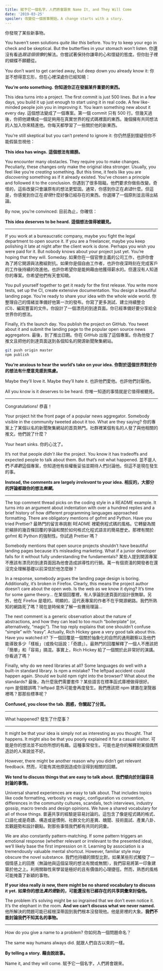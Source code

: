 ```yaml
---
title: 賦予它一個名字，人們將會跟來 Name It, and They Will Come
date: '2019-03-25'
spoiler: 改變從一個故事開始。A change starts with a story.
---
```


你發現了某些新事物。

You haven’t seen solutions *quite like this* before. You try to keep your ego in check and be skeptical. But the butterflies in your stomach won’t listen.
你還沒有看過*跟這個很像*的解法。你嘗試著保持你謙卑的心和懷疑的態度。但你肚子裡的蝴蝶不願聽從。

You don’t want to get carried away, but deep down you already know it:
你並不想得意忘形，但在心裡深處你已經知曉：

**You’re onto something.**
**你知道你正在發掘某件重要的東西。**

This idea turns into a project. The first commit is just 500 lines. But in a few days, you build it up just enough to start using it in real code. A few like-minded people join you in improving it. You learn something new about it every day.
這個想法變成了一個專案。第一個 commit 只有 500 行。但幾天過後，你把他建構成一個足夠用在真實世界的程式碼裡面的東西。幾個擁有共同想法的人加入你來精進他。你每天都學習了一些關於他的新東西。

You’re still skeptical but you can’t pretend to ignore it:
你仍然感到懷疑但你不能假裝忽視他：

**This idea has wings.**
**這個想法有翅膀。**

You encounter many obstacles. They require you to make changes. Peculiarly, these changes only make the original idea stronger. Usually, you feel like you’re *creating* something. But this time, it feels like you are *discovering* something as if it already existed. You’ve chosen a principle and followed it to the conclusion.
你遇到了很多阻礙。他們要求你做些改變。奇怪的，這些改變只會讓原有的想法更堅固。通常，你感到你正在*創造*什麼。但這是，你感覺到你正在*發現*什麼好像已經存在的東西。你選擇了一個原則並且得出結論。

By now, you’re convinced:
目前為止，你確信：

**This idea deserves to be heard.**
**這個想法值得被聽見。**

---

If you work at a bureaucratic company, maybe you fight the legal department to open source it. If you are a freelancer, maybe you keep polishing it late at night after the client work is done. Perhaps you wish you were paid for it. But nobody knows about your project just yet. You’re hoping that they will. Someday.
如果你在一個官僚主義的公司工作，也許你會為了將它開源與法務組對抗。如果你是個自由工作者，也許你夜深時刻在完成客戶的工作後持續的改進他。也許你希望你是能夠藉由他獲得薪水的。但還沒有人知道你的專案。你希望他們有天會知曉。

You pull yourself together to get it ready for the first release. You write more tests, set up the CI, create extensive documentation. You design a beautiful landing page. You’re ready to share your idea with the whole wide world.
你整理自己的情緒並準備好他第一次的發布。你寫了更多測試、建立持續整合 (CI)、編寫豐富的文件。你設計了一個漂亮的到達頁面。你已經準備好要分享給全世界你的想法。

Finally, it’s the launch day. You publish the project on GitHub. You tweet about it and submit the landing page to the popular open source news aggregators.
最後，到了推出日期。你在 GitHub 出版了這個專案。你為他發了推文且把他的到達頁面送到各個知名的開源新聞聚集網站。

```bash
git push origin master
npm publish
```

**You’re anxious to hear the world’s take on your idea.**
**你對於這個世界對於你的想法有什麼意見感到焦慮。**

Maybe they’ll love it. Maybe they’ll hate it.
也許他們愛他。也許他們討厭他。

All you know is it deserves to be heard.
你唯一知道的事情就是它值得被聽見。

---

Congratulations!
恭喜！

Your project hit the front page of a popular news aggregator. Somebody visible in the community tweeted about it too. What are they saying?
你的專案上了某個以名的新聞聚集網站的首頁熱門。社群裡某個有名的人發了與他相關的推文。他們說了什麼？

Your heart sinks.
你的心沈了。

It’s not that people *didn’t like* the project. You know it has tradeoffs and expected people to talk about them. But that’s not what happened.
並不是人們*不喜歡*這個專案，你知道他有些權衡妥協並期待人們討論他。但這不是現在發生的事。

**Instead, the comments are largely *irrelevant* to your idea.**
**相反的，大部分的評論都跟你的想法*無關*。**
****

The top comment thread picks on the coding style in a README example. It turns into an argument about indentation with over a hundred replies and a brief history of how different programming languages approached formatting. There are obligatory mentions of gofmt and Python. Have you tried Prettier?
最熱門的留言串挑剔 README 裡範例程式碼的風格。它轉變為關於縮排的幾百條回覆的爭論和關於如何格式化程式語言的簡易歷史。那裡有關於 gofmt 和 Python 的強制性。你試過 Prettier 嗎？

Somebody mentions that open source projects shouldn’t have beautiful landing pages because it’s misleading marketing. What if a junior developer falls for it without fully understanding the fundamentals?
某些人提到開源專案不應該有漂亮的到達頁面因為他會造成誤導性的行銷。萬一有個資淺的開發者在還沒完全理解基礎以前深信於他怎麼辦？

In a response, somebody argues the landing page design is boring. Additionally, it’s broken in Firefox. Clearly, this means the project author doesn’t care about the open web. Is the web as we know it dying? It’s time for some game theory...
在某個回覆裡，有人爭論到達頁面的設計很無聊。另外，他在 Firefox 是壞的。明顯的，這代表專案的作者不在乎開源網路。我們所熟知的網路死了嗎？現在是時候來了解一些賽局理論...

The next comment is a generic observation about the nature of abstractions, and how they can lead to too much “boilerplate” (or, alternatively, “magic”). The top reply explains that one shouldn’t confuse “simple” with “easy”. Actually, Rich Hickey gave a very good talk about this. Have you watched it?
下一個回覆是一個關於抽象化的自然的通用觀察以及他們能導致多少「樣板」（或換句話說：「奇蹟」）。最熱門的回覆解釋了一個人不應該把「簡單」和「容易」搞混。事實上，Rich Hickey 給了一個關於此非常好的演講。你看過了嗎？

Finally, why do we need libraries at all? Some languages do well with a built-in standard library. Is npm a mistake? The leftpad accident could happen again. Should we build npm right into the browser? What about the standards?
最後，為什麼我們需要套件？某些語言在標準函式庫裡做得很好。 npm 是個錯誤嗎？leftpad 意外可能會再度發生。我們應該把 npm 建置在瀏覽器裡嗎？那那些標準呢？

**Confused, you close the tab.**
**困惑，你關起了分頁。**

---

What happened?
發生了什麼事？

---

It might be that your idea is simply not as interesting as you thought. That happens. It might also be that you poorly explained it for a casual visitor.
可能是你的想法並不如你所想的有趣。這種事常發生。可能也是你的解釋對某個偶然造訪的人來說並不好。

However, there might be another reason why you didn’t get relevant feedback.
然而，可能有其他原因造成你沒得到相關的回饋。

**We tend to discuss things that are easy to talk about.**
**我們傾向於討論容易討論的事情。**

Universal shared experiences are easy to talk about. That includes topics like code formatting, verbosity vs magic, configuration vs convention, differences in the community cultures, scandals, tech interviews, industry gossip, macro trends and design opinions. We have a shared vocabulary for all of those things.
普遍共享的經驗是容易討論的。這包含了像是程式碼的格式、口語化或是奇蹟、構造或是慣例、社群文化的差異、醜聞、技術面試、產業八卦、宏觀趨勢和設計觀點。對那些事情我們都有共同的詞彙。

We are also constantly pattern-matching. If some pattern triggers an emotional response (whether relevant or irrelevant to the presented idea), we’ll likely base the first impression on it. Learning by association is a tremendously valuable mental shortcut. However, familiar style may obscure the novel substance.
我們也持續的類型比對。如果某些形式觸發了一個情感上的回應（無論他與這個呈現的想法有關或無關），我們容易將第一印象建築於他之上。利用關聯性來學習是極好的且有價值的心理捷徑。然而，熟悉的風格可能掩蓋了新穎的事物。

**If your idea really _is_ new, there might be no shared vocabulary to discuss it yet.**
**如果你的想法*真的是*新的，可能還沒有已經存在的共享詞彙來討倫他。**

The problem it’s solving might be so ingrained that we don’t even notice it. It’s the elephant in the room. **And we can’t discuss what we never named.**
他所解決的問題可能已經根深蒂固到我們根本沒發現他。他是房裡的大象。**我們不能討論我們不知其名的事物。**

---

How do you give a name to a problem?
你如何為一個問題命名？

The same way humans always did.
就跟人們自古以來的一樣。

**By telling a story.**
**藉由說故事。**

Name it, and they will come.
賦予它一個名字，人們將會跟來。
